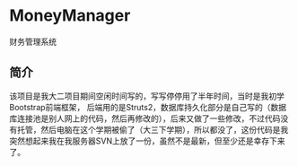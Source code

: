 # MoneyManager
财务管理系统

## 简介
该项目是我大二项目期间空闲时间写的，写写停停用了半年时间，当时是我初学Bootstrap前端框架， 后端用的是Struts2，数据库持久化部分是自己写的（数据库连接池是别人网上的代码，然后再修改的），后来又做了一些修改，不过代码没有托管，然后电脑在这个学期被偷了（大三下学期），所以都没了，这份代码是我突然想起来我在我服务器SVN上放了一份，虽然不是最新，但至少还是幸存下来了。
